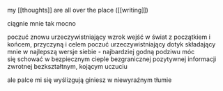 my [[thoughts]] are all over the place ([[writing]])

ciągnie mnie tak mocno

poczuć znowu urzeczywistniający wzrok
wejść w świat z początkiem i końcem, przyczyną i celem
poczuć urzeczywistniający dotyk
składający mnie w najlepszą wersje siebie - najbardziej godną podziwu
móc się schować w bezpiecznym cieple
bezgranicznej pozytywnej informacji zwrotnej
bezkształtnym, kojącym uczuciu

ale palce mi się wyślizgują
giniesz w niewyraźnym tłumie